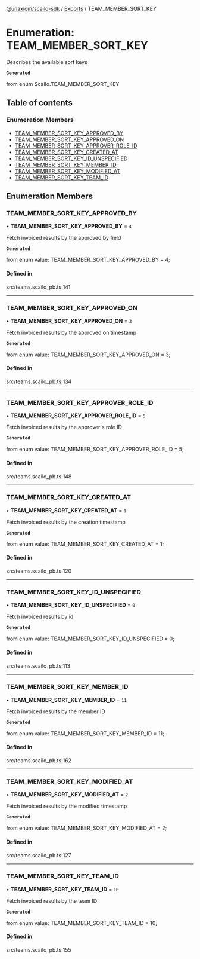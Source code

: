 [@unaxiom/scailo-sdk](../README.md) / [Exports](../modules.md) / TEAM\_MEMBER\_SORT\_KEY

# Enumeration: TEAM\_MEMBER\_SORT\_KEY

Describes the available sort keys

**`Generated`**

from enum Scailo.TEAM_MEMBER_SORT_KEY

## Table of contents

### Enumeration Members

- [TEAM\_MEMBER\_SORT\_KEY\_APPROVED\_BY](TEAM_MEMBER_SORT_KEY.md#team_member_sort_key_approved_by)
- [TEAM\_MEMBER\_SORT\_KEY\_APPROVED\_ON](TEAM_MEMBER_SORT_KEY.md#team_member_sort_key_approved_on)
- [TEAM\_MEMBER\_SORT\_KEY\_APPROVER\_ROLE\_ID](TEAM_MEMBER_SORT_KEY.md#team_member_sort_key_approver_role_id)
- [TEAM\_MEMBER\_SORT\_KEY\_CREATED\_AT](TEAM_MEMBER_SORT_KEY.md#team_member_sort_key_created_at)
- [TEAM\_MEMBER\_SORT\_KEY\_ID\_UNSPECIFIED](TEAM_MEMBER_SORT_KEY.md#team_member_sort_key_id_unspecified)
- [TEAM\_MEMBER\_SORT\_KEY\_MEMBER\_ID](TEAM_MEMBER_SORT_KEY.md#team_member_sort_key_member_id)
- [TEAM\_MEMBER\_SORT\_KEY\_MODIFIED\_AT](TEAM_MEMBER_SORT_KEY.md#team_member_sort_key_modified_at)
- [TEAM\_MEMBER\_SORT\_KEY\_TEAM\_ID](TEAM_MEMBER_SORT_KEY.md#team_member_sort_key_team_id)

## Enumeration Members

### TEAM\_MEMBER\_SORT\_KEY\_APPROVED\_BY

• **TEAM\_MEMBER\_SORT\_KEY\_APPROVED\_BY** = ``4``

Fetch invoiced results by the approved by field

**`Generated`**

from enum value: TEAM_MEMBER_SORT_KEY_APPROVED_BY = 4;

#### Defined in

src/teams.scailo_pb.ts:141

___

### TEAM\_MEMBER\_SORT\_KEY\_APPROVED\_ON

• **TEAM\_MEMBER\_SORT\_KEY\_APPROVED\_ON** = ``3``

Fetch invoiced results by the approved on timestamp

**`Generated`**

from enum value: TEAM_MEMBER_SORT_KEY_APPROVED_ON = 3;

#### Defined in

src/teams.scailo_pb.ts:134

___

### TEAM\_MEMBER\_SORT\_KEY\_APPROVER\_ROLE\_ID

• **TEAM\_MEMBER\_SORT\_KEY\_APPROVER\_ROLE\_ID** = ``5``

Fetch invoiced results by the approver's role ID

**`Generated`**

from enum value: TEAM_MEMBER_SORT_KEY_APPROVER_ROLE_ID = 5;

#### Defined in

src/teams.scailo_pb.ts:148

___

### TEAM\_MEMBER\_SORT\_KEY\_CREATED\_AT

• **TEAM\_MEMBER\_SORT\_KEY\_CREATED\_AT** = ``1``

Fetch invoiced results by the creation timestamp

**`Generated`**

from enum value: TEAM_MEMBER_SORT_KEY_CREATED_AT = 1;

#### Defined in

src/teams.scailo_pb.ts:120

___

### TEAM\_MEMBER\_SORT\_KEY\_ID\_UNSPECIFIED

• **TEAM\_MEMBER\_SORT\_KEY\_ID\_UNSPECIFIED** = ``0``

Fetch invoiced results by id

**`Generated`**

from enum value: TEAM_MEMBER_SORT_KEY_ID_UNSPECIFIED = 0;

#### Defined in

src/teams.scailo_pb.ts:113

___

### TEAM\_MEMBER\_SORT\_KEY\_MEMBER\_ID

• **TEAM\_MEMBER\_SORT\_KEY\_MEMBER\_ID** = ``11``

Fetch invoiced results by the member ID

**`Generated`**

from enum value: TEAM_MEMBER_SORT_KEY_MEMBER_ID = 11;

#### Defined in

src/teams.scailo_pb.ts:162

___

### TEAM\_MEMBER\_SORT\_KEY\_MODIFIED\_AT

• **TEAM\_MEMBER\_SORT\_KEY\_MODIFIED\_AT** = ``2``

Fetch invoiced results by the modified timestamp

**`Generated`**

from enum value: TEAM_MEMBER_SORT_KEY_MODIFIED_AT = 2;

#### Defined in

src/teams.scailo_pb.ts:127

___

### TEAM\_MEMBER\_SORT\_KEY\_TEAM\_ID

• **TEAM\_MEMBER\_SORT\_KEY\_TEAM\_ID** = ``10``

Fetch invoiced results by the team ID

**`Generated`**

from enum value: TEAM_MEMBER_SORT_KEY_TEAM_ID = 10;

#### Defined in

src/teams.scailo_pb.ts:155
